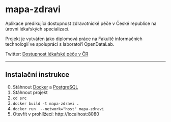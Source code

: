 # mapa-zdravi

Aplikace predikující dostupnost zdravotnické péče v České republice na úrovni lékařských specializací.

Projekt je vytvářen jako diplomová práce na Fakultě informačních technologií ve spolupráci s laboratoří OpenDataLab.

Twitter: [Dostupnost lékařské péče v ČR](https://twitter.com/Lekari_v_CR)

---

## Instalační instrukce

0. Stáhnout [Docker](https://www.docker.com/) a [PostgreSQL](https://www.postgresql.org/download/)
1. Stáhnout projekt
2. `cd src`
3. `docker build -t mapa-zdravi .`
4. `docker run  --network="host" mapa-zdravi`
5. Otevřít v prohlížecí: http://localhost:8080

